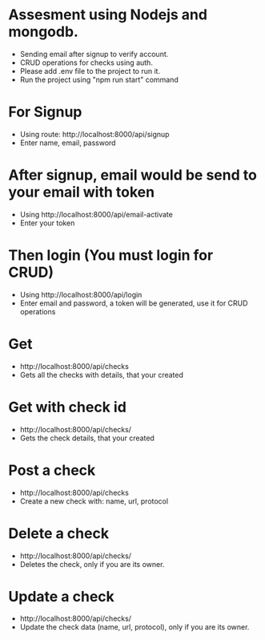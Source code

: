 # Assesment using Nodejs and mongodb.
- Sending email after signup to verify account.
- CRUD operations for checks using auth.
- Please add .env file to the project to run it.
- Run the project using "npm run start" command
# For Signup
- Using route: http://localhost:8000/api/signup
- Enter name, email, password
# After signup, email would be send to your email with token
- Using http://localhost:8000/api/email-activate
- Enter your token
# Then login (You must login for CRUD)
- Using http://localhost:8000/api/login
- Enter email and password, a token will be generated, use it for CRUD operations
# Get
- http://localhost:8000/api/checks
- Gets all the checks with details, that your created
# Get with check id
- http://localhost:8000/api/checks/<your check id>
- Gets the check details, that your created
# Post a check
- http://localhost:8000/api/checks
- Create a new check with: name, url, protocol
# Delete a check
- http://localhost:8000/api/checks/<your check id>
- Deletes the check, only if you are its owner.
 # Update a check
- http://localhost:8000/api/checks/<your check id>
- Update the check data (name, url, protocol), only if you are its owner.
